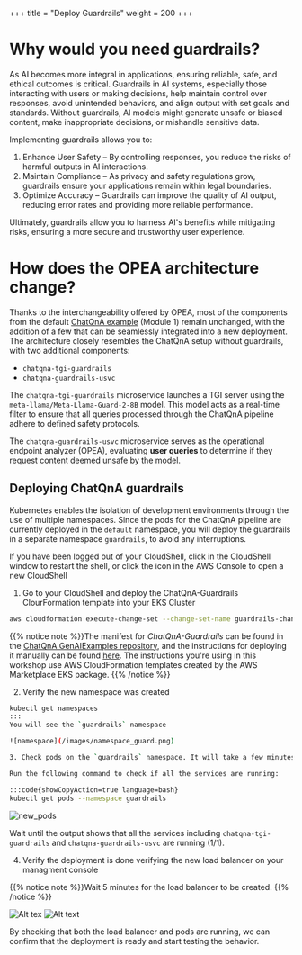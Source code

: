 +++
title = "Deploy Guardrails"
weight = 200
+++

# Why would you need guardrails?

As AI becomes more integral in applications, ensuring reliable, safe, and ethical outcomes is critical. Guardrails in AI systems, especially those interacting with users or making decisions, help maintain control over responses, avoid unintended behaviors, and align output with set goals and standards. Without guardrails, AI models might generate unsafe or biased content, make inappropriate decisions, or mishandle sensitive data.

Implementing guardrails allows you to:

1. Enhance User Safety – By controlling responses, you reduce the risks of harmful outputs in AI interactions.
2. Maintain Compliance – As privacy and safety regulations grow, guardrails ensure your applications remain within legal boundaries.
3. Optimize Accuracy – Guardrails can improve the quality of AI output, reducing error rates and providing more reliable performance.

Ultimately, guardrails allow you to harness AI's benefits while mitigating risks, ensuring a more secure and trustworthy user experience.

# How does the OPEA architecture change?

Thanks to the interchangeability offered by OPEA, most of the components from the default [ChatQnA example](https://github.com/opea-project/GenAIExamples/tree/main/ChatQnA) (Module 1) remain unchanged, with the addition of a few that can be seamlessly integrated into a new deployment. The architecture closely resembles the ChatQnA setup without guardrails, with two additional components:

-   `chatqna-tgi-guardrails`
-   `chatqna-guardrails-usvc`
 
The `chatqna-tgi-guardrails` microservice launches a TGI server using the `meta-llama/Meta-Llama-Guard-2-8B` model. This model acts as a real-time filter to ensure that all queries processed through the ChatQnA pipeline adhere to defined safety protocols.
 
The `chatqna-guardrails-usvc` microservice serves as the operational endpoint analyzer (OPEA), evaluating **user queries** to determine if they request content deemed unsafe by the model.

## Deploying ChatQnA guardrails

Kubernetes enables the isolation of development environments through the use of multiple namespaces. Since the pods for the ChatQnA pipeline are currently deployed in the `default` namespace, you will deploy the guardrails in a separate namespace `guardrails`, to avoid any interruptions.

If you have been logged out of your CloudShell, click in the CloudShell window to restart the shell, or click the icon in the AWS Console to open a new CloudShell

1. Go to your CloudShell and deploy the ChatQnA-Guardrails ClourFormation template into your EKS Cluster

```bash
aws cloudformation execute-change-set --change-set-name guardrails-change-set --stack-name OpeaGuardrailsStack
```

{{% notice note %}}The manifest for *ChatQnA-Guardrails* can be found in the [ChatQnA GenAIExamples repository](https://github.com/opea-project/GenAIExamples/blob/main/ChatQnA/kubernetes/intel/cpu/xeon/manifest/chatqna-guardrails.yaml), and the instructions for deploying it manually can be found [here](https://github.com/opea-project/GenAIExamples/blob/main/ChatQnA/kubernetes/intel/README.md). The instructions you're using in this workshop use AWS CloudFormation templates created by the AWS Marketplace EKS package.
{{% /notice %}}

2. Verify the new namespace was created

```bash
kubectl get namespaces 
:::
You will see the `guardrails` namespace

![namespace](/images/namespace_guard.png)

3. Check pods on the `guardrails` namespace. It will take a few minutes for the models to download and for all the services to be up and running.

Run the following command to check if all the services are running:

:::code{showCopyAction=true language=bash}
kubectl get pods --namespace guardrails
```

![new_pods](/images/guardrails_pods.png)

Wait until the output shows that all the services including `chatqna-tgi-guardrails` and `chatqna-guardrails-usvc`  are running (1/1).

4. Verify the deployment is done verifying the new load balancer on your managment console

{{% notice note %}}Wait 5 minutes for the load balancer to be created.
{{% /notice %}}

![Alt tex](/images/lb_2.png)
![Alt text](/images/lb_1.png)
  
By checking that both the load balancer and pods are running, we can confirm that the deployment is ready and start testing the behavior.
 
